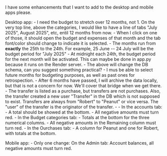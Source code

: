 I have some enhancements that I want to add to the desktop and mobile apps please. 

Desktop app:
	- I need the budget to stretch over 12 months, not 1. On the very top line, above the categories, I would like to have a line of tabs "July 2025", August 2025", etc, entil 12 months from now.
	- When I click on one of those, it should open the budget and expenses of that month and the tab font/color should change to indicate it is selected. 
	- The months run from **exactly** the 25th to the 24th. For example, 25 June -- 24 July will be the budget period for "July 2025" 
	- At midnight each 24th, the budget period for the next month will be activated. This can maybe be done in app.py because it runs on the Render server. 
	- The above will change the DB schema, can you suggest something practical? 
	- I mus be able to select future months for budgeting purposes, as well as past ones for retrospection. 
	- After 6 months have passed, I will archive the data locally, but that is not a concern for now. We'll cover that bridge when we get there.
	- The transfer is listed as a purchase, but transfers are not purchases. Also, the transfer created a new user "Transfer" in the DB which is not supposed to exist. Transfers are always from 
	"Robert" to "Peanut" or vice versa. The "user" of the transfer is the originator of the transfer. 
	- 
	- In the accounts tab:  
		- A total should be showed at the bottom.
		- All negative amounts must turn red. 
	- In the Budget categories tab:
		- Totals at the bottom for the three numerical columns. 
		- All negative amounts in the Remaining column must turn red.
	- In the Ourchases tab: 
		- A column for Peanut and one for Robert, with totals at the bottom. 
		
Mobile app:
	- Only one change: On the Admin tab: Account balances, all negative amounts must turn red. 